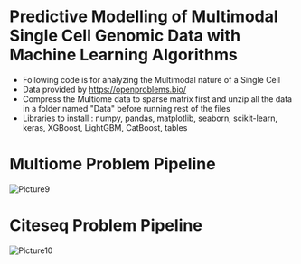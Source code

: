 # Predictive Modelling of Multimodal Single Cell Genomic Data with Machine Learning Algorithms

- Following code is for analyzing the Multimodal nature of a Single Cell
- Data provided by https://openproblems.bio/
- Compress the Multiome data to sparse matrix first and unzip all the data in a folder named "Data" before running rest of the files
- Libraries to install : numpy, pandas, matplotlib, seaborn, scikit-learn, keras, XGBoost, LightGBM, CatBoost, tables

# Multiome Problem Pipeline
![Picture9](https://github.com/farazkhancodes/Predictive-Modelling-of-Multimodal-Single-Cell-Genomic-Data-with-Machine-Learning-Algorithms/assets/107802700/190f0d3a-6d2c-4969-a764-ea06b4ee1a0e)

# Citeseq Problem Pipeline
![Picture10](https://github.com/farazkhancodes/Predictive-Modelling-of-Multimodal-Single-Cell-Genomic-Data-with-Machine-Learning-Algorithms/assets/107802700/06876de1-5794-4425-8ae0-c35907101432)
